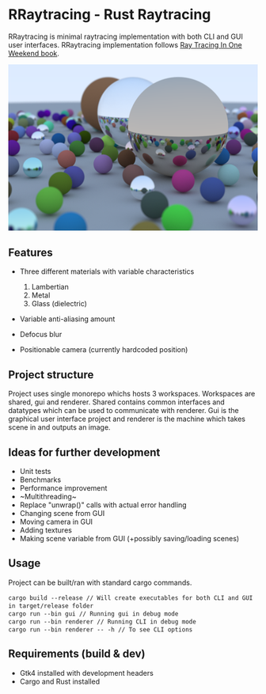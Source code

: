 # RRaytracing - Rust Raytracing

RRaytracing is minimal raytracing implementation with both CLI and GUI user interfaces. RRaytracing implementation follows [Ray Tracing In One Weekend book](https://raytracing.github.io/).

![](examples/final.png)

## Features

- Three different materials with variable characteristics
    1. Lambertian
    2. Metal
    3. Glass (dielectric)

- Variable anti-aliasing amount
- Defocus blur
- Positionable camera (currently hardcoded position)

## Project structure

Project uses single monorepo whichs hosts 3 workspaces. Workspaces are shared, gui and renderer. Shared contains common interfaces  and datatypes which can be used to communicate with renderer. Gui is the graphical user interface project and renderer is the machine which takes scene in and outputs an image.

## Ideas for further development

- Unit tests
- Benchmarks
- Performance improvement
- ~Multithreading~
- Replace "unwrap()" calls with actual error handling
- Changing scene from GUI
- Moving camera in GUI
- Adding textures
- Making scene variable from GUI (+possibly saving/loading scenes)

## Usage

Project can be built/ran with standard cargo commands. 
```
cargo build --release // Will create executables for both CLI and GUI in target/release folder
cargo run --bin gui // Running gui in debug mode
cargo run --bin renderer // Running CLI in debug mode
cargo run --bin renderer -- -h // To see CLI options
```

## Requirements (build & dev)

- Gtk4 installed with development headers
- Cargo and Rust installed

